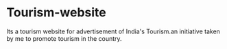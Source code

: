 # Tourism-website
Its a tourism website for advertisement of India's Tourism.an initiative taken  by me to promote tourism in the country.
